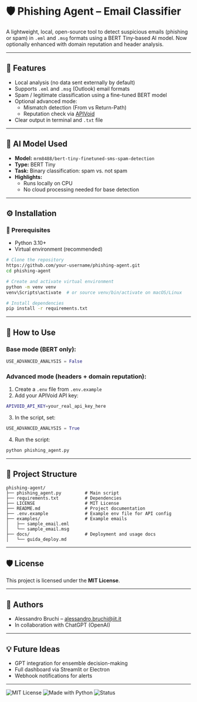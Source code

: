 # 🛡️ Phishing Agent – Email Classifier

A lightweight, local, open-source tool to detect suspicious emails (phishing or spam) in `.eml` and `.msg` formats using a BERT Tiny-based AI model. Now optionally enhanced with domain reputation and header analysis.

---

## 🚀 Features
- Local analysis (no data sent externally by default)
- Supports `.eml` and `.msg` (Outlook) email formats
- Spam / legitimate classification using a fine-tuned BERT model
- Optional advanced mode:
  - Mismatch detection (From vs Return-Path)
  - Reputation check via [APIVoid](https://www.apivoid.com)
- Clear output in terminal and `.txt` file

---

## 🧠 AI Model Used
- **Model:** `mrm8488/bert-tiny-finetuned-sms-spam-detection`
- **Type:** BERT Tiny
- **Task:** Binary classification: spam vs. not spam
- **Highlights:**
  - Runs locally on CPU
  - No cloud processing needed for base detection

---

## ⚙️ Installation

### 🔧 Prerequisites
- Python 3.10+
- Virtual environment (recommended)

```bash
# Clone the repository
https://github.com/your-username/phishing-agent.git
cd phishing-agent

# Create and activate virtual environment
python -m venv venv
venv\Scripts\activate  # or source venv/bin/activate on macOS/Linux

# Install dependencies
pip install -r requirements.txt
```

---

## 📨 How to Use

### Base mode (BERT only):
```python
USE_ADVANCED_ANALYSIS = False
```

### Advanced mode (headers + domain reputation):
1. Create a `.env` file from `.env.example`
2. Add your APIVoid API key:
```bash
APIVOID_API_KEY=your_real_api_key_here
```
3. In the script, set:
```python
USE_ADVANCED_ANALYSIS = True
```
4. Run the script:
```bash
python phishing_agent.py
```

---

## 📁 Project Structure
```
phishing-agent/
├── phishing_agent.py         # Main script
├── requirements.txt          # Dependencies
├── LICENSE                   # MIT License
├── README.md                 # Project documentation
├── .env.example              # Example env file for API config
├── examples/                 # Example emails
│   ├── sample_email.eml
│   └── sample_email.msg
├── docs/                     # Deployment and usage docs
│   └── guida_deploy.md
```

---

## 🛡️ License
This project is licensed under the **MIT License**.

---

## 👤 Authors
- Alessandro Bruchi – [alessandro.bruchi@iit.it](mailto:alessandro.bruchi@iit.it)
- In collaboration with ChatGPT (OpenAI)

---

## 💡 Future Ideas
- GPT integration for ensemble decision-making
- Full dashboard via Streamlit or Electron
- Webhook notifications for alerts

---

![MIT License](https://img.shields.io/badge/license-MIT-green.svg)
![Made with Python](https://img.shields.io/badge/Made%20with-Python-blue.svg)
![Status](https://img.shields.io/badge/status-working-brightgreen)